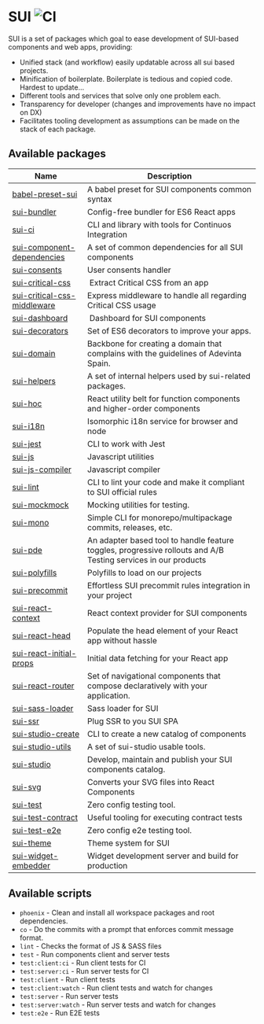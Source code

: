 # SUI ![CI](https://github.com/SUI-Components/sui/workflows/CI/badge.svg)

SUI is a set of packages which goal to ease development of SUI-based components and web apps, providing:

* Unified stack (and workflow) easily updatable across all sui based projects.
* Minification of boilerplate. Boilerplate is tedious and copied code. Hardest to update...
* Different tools and services that solve only one problem each.
* Transparency for developer (changes and improvements have no impact on DX)
* Facilitates tooling development as assumptions can be made on the stack of each package.

## Available packages

| Name | Description |
| -- | -- |
| [babel-preset-sui](./packages/babel-preset-sui) | A babel preset for SUI components common syntax |
| [sui-bundler](./packages/sui-bundler) | Config-free bundler for ES6 React apps |
| [sui-ci](./packages/sui-ci) | CLI and library with tools for Continuos Integration |
| [sui-component-dependencies](./packages/sui-component-dependencies) | A set of common dependencies for all SUI components |
| [sui-consents](./packages/sui-consents) | User consents handler |
| [sui-critical-css](./packages/sui-critical-css) | Extract Critical CSS from an app |
| [sui-critical-css-middleware](./packages/sui-critical-css-middleware) | Express middleware to handle all regarding Critical CSS usage |
| [sui-dashboard](./packages/sui-dashboard) | Dashboard for SUI components |
| [sui-decorators](./packages/sui-decorators) | Set of ES6 decorators to improve your apps. |
| [sui-domain](./packages/sui-domain) | Backbone for creating a domain that complains with the guidelines of Adevinta Spain. |
| [sui-helpers](./packages/sui-helpers) | A set of internal helpers used by sui-related packages. |
| [sui-hoc](./packages/sui-hoc) | React utility belt for function components and higher-order components |
| [sui-i18n](./packages/sui-i18n) | Isomorphic i18n service for browser and node |
| [sui-jest](./packages/sui-jest) | CLI to work with Jest |
| [sui-js](./packages/sui-js) | Javascript utilities |
| [sui-js-compiler](./packages/sui-js-compiler) | Javascript compiler |
| [sui-lint](./packages/sui-lint) | CLI to lint your code and make it compliant to SUI official rules |
| [sui-mockmock](./packages/sui-mockmock) | Mocking utilities for testing. |
| [sui-mono](./packages/sui-mono) | Simple CLI for monorepo/multipackage commits, releases, etc. |
| [sui-pde](./packages/sui-pde) | An adapter based tool to handle feature toggles, progressive rollouts and A/B Testing services in our products |
| [sui-polyfills](./packages/sui-polyfills) | Polyfills to load on our projects |
| [sui-precommit](./packages/sui-precommit) | Effortless SUI precommit rules integration in your project |
| [sui-react-context](./packages/sui-react-context) | React context provider for SUI components |
| [sui-react-head](./packages/sui-react-head) | Populate the head element of your React app without hassle |
| [sui-react-initial-props](./packages/sui-react-initial-props) | Initial data fetching for your React app |
| [sui-react-router](./packages/sui-react-router) | Set of navigational components that compose declaratively with your application. |
| [sui-sass-loader](./packages/sui-sass-loader) | Sass loader for SUI |
| [sui-ssr](./packages/sui-ssr) | Plug SSR to you SUI SPA |
| [sui-studio-create](./packages/sui-studio-create) | CLI to create a new catalog of components |
| [sui-studio-utils](./packages/sui-studio-utils) | A set of sui-studio usable tools. |
| [sui-studio](./packages/sui-studio) | Develop, maintain and publish your SUI components catalog. |
| [sui-svg](./packages/sui-svg) | Converts your SVG files into React Components |
| [sui-test](./packages/sui-test) | Zero config testing tool. |
| [sui-test-contract](./packages/sui-test-contract) | Useful tooling for executing contract tests |
| [sui-test-e2e](./packages/sui-test-e2e) | Zero config e2e testing tool. |
| [sui-theme](./packages/sui-theme) | Theme system for SUI |
| [sui-widget-embedder](./packages/sui-widget-embedder) | Widget development server and build for production |

## Available scripts

- `phoenix` - Clean and install all workspace packages and root dependencies.
- `co` - Do the commits with a prompt that enforces commit message format.
- `lint` - Checks the format of JS & SASS files
- `test` - Run components client and server tests
- `test:client:ci` - Run client tests for CI
- `test:server:ci` - Run server tests for CI
- `test:client` - Run client tests
- `test:client:watch` - Run client tests and watch for changes
- `test:server` - Run server tests
- `test:server:watch` - Run server tests and watch for changes
- `test:e2e` - Run E2E tests